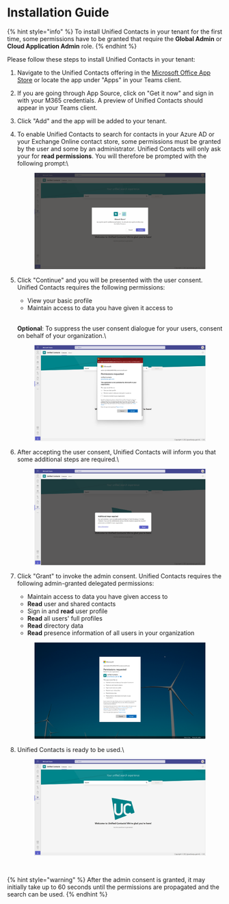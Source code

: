 # Installation Guide

{% hint style="info" %}
To install Unified Contacts in your tenant for the first time, some permissions have to be granted that require the **Global Admin** or **Cloud Application Admin** role.
{% endhint %}

Please follow these steps to install Unified Contacts in your tenant:

1. Navigate to the Unified Contacts offering in the [Microsoft Office App Store](https://appsource.microsoft.com/en-us/product/office/WA200003877) or locate the app under "Apps" in your Teams client.
2. If you are going through App Source, click on "Get it now" and sign in with your M365 credentials. A preview of Unified Contacts should appear in your Teams client.
3. Click "Add" and the app will be added to your tenant.
4.  To enable Unified Contacts to search for contacts in your Azure AD or your Exchange Online contact store, some permissions must be granted by the user and some by an administrator. Unified Contacts will only ask your for **read permissions**. You will therefore be prompted with the following prompt:\


    <figure><img src=".gitbook/assets/Almost-there-Popup.png" alt=""><figcaption></figcaption></figure>
5.  Click "Continue" and you will be presented with the user consent. Unified Contacts requires the following permissions:

    * View your basic profile
    * Maintain access to data you have given it access to

    \
    **Optional**: To suppress the user consent dialogue for your users, consent on behalf of your organization.\


    <figure><img src=".gitbook/assets/User-Consent-Popup.png" alt=""><figcaption></figcaption></figure>
6.  After accepting the user consent, Unified Contacts will inform you that some additional steps are required.\


    <figure><img src=".gitbook/assets/Additional-steps-required-Popup (1).png" alt=""><figcaption></figcaption></figure>
7.  Click "Grant" to invoke the admin consent. Unified Contacts requires the following admin-granted delegated permissions:

    * Maintain access to data you have given access to
    * **Read** user and shared contacts
    * Sign in and **read** user profile
    * **Read** all users' full profiles
    * **Read** directory data
    * **Read** presence information of all users in your organization



    <figure><img src=".gitbook/assets/Admin-consent-Popup.png" alt=""><figcaption></figcaption></figure>
8.  Unified Contacts is ready to be used.\


    <figure><img src=".gitbook/assets/StartScreen (1).png" alt=""><figcaption><p><br></p></figcaption></figure>

{% hint style="warning" %}
After the admin consent is granted, it may initially take up to 60 seconds until the permissions are propagated and the search can be used.
{% endhint %}



